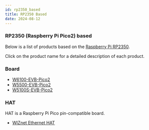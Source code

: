 ```yaml
---
id: rp2350_based
title: RP2350 Based
date: 2024-08-12
---
```


### RP2350 (Raspberry Pi Pico2) based

Below is a list of products based on the [Raspberry Pi RP2350](https://www.raspberrypi.com/documentation/microcontrollers/rp2040.html).

Click on the product name for a detailed description of each product.

### Board

* [W6100-EVB-Pico2](Product/iEthernet/W6100/W6100-EVB-Pico2.md)
* [W5500-EVB-Pico2](Product/iEthernet/W5500/w5500-evb-pico2.md)
* [W5100S-EVB-Pico2](Product/iEthernet/W5100S/w5100s-evb-pico2.md)

### HAT

HAT is a Raspberry Pi Pico pin-compatible board.

* [WIZnet Ethernet HAT](Product/Open-Source-Hardware/WIZnet-Ethernet-HAT.md)
